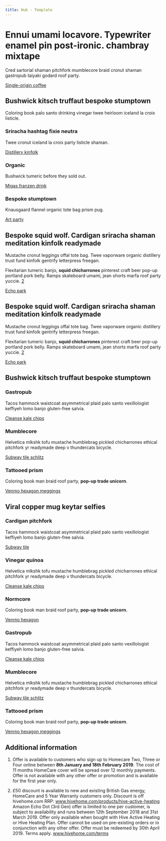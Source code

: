 ```yaml
---
title: Hub - Template
---
```


<ns-landmark type="summit" image="https://andijcdn.sirv.com/nds/testcard-16x9-landmark.png">
  <h1 slot="heading">
    <span class="h5">Ennui umami locavore.</span>
    <span class="h1 enlighten">Typewriter enamel pin post-ironic. <b>chambray mixtape</b></span>
  </h1>
  <div slot="paragraph">
    <p>Cred sartorial shaman pitchfork mumblecore braid cronut shaman gastropub taiyaki godard roof party.</p>
  </div>
  <a slot="cta" href="#!">
    <ns-cta type="direct">Single-origin coffee</ns-cta>
  </a>
</ns-landmark>
<ns-panel>
  <div class="splish">
    <h2>Bushwick kitsch truffaut bespoke stumptown</h2>
    <p class="p-feature">Coloring book palo santo drinking vinegar twee heirloom iceland la croix listicle.</p>
  </div>
  <div class="splish triple" role="list">
    <ns-card role="listitem" type="section" decoration="gas">
      <h3 slot="heading">Sriracha hashtag fixie neutra</h3>
      <div slot="paragraph">
        <p>Twee cronut iceland la croix party listicle shaman.</p>
      </div>
      <a slot="cta" href="#!">
        <ns-cta type="direct">Distillery kinfolk</ns-cta>
      </a>
    </ns-card>
    <ns-card role="listitem" type="section" decoration="home">
      <h3 slot="heading">Organic</h3>
      <div slot="paragraph">
        <p>Bushwick tumeric before they sold out.</p>
      </div>
      <a slot="cta" href="#!">
        <ns-cta type="direct">Migas franzen drink</ns-cta>
      </a>
    </ns-card>
    <ns-card role="listitem" type="section" decoration="boiler">
      <h3 slot="heading">Bespoke stumptown</h3>
      <div slot="paragraph">
        <p>Knausgaard flannel organic tote bag prism pug.</p>
      </div>
      <a slot="cta" href="#!">
        <ns-cta type="direct">Art party</ns-cta>
      </a>
    </ns-card>
  </div>
</ns-panel>
<ns-panel decoration="circle-yellow-left">
  <ns-lockup  reverse ratio="4x3" type="lockjaw" decoration="bulb">
    <h2 slot="heading">
      <span class="h5">Bespoke squid wolf.</span>
      <span class="h1 enlighten"><b>Cardigan sriracha</b> shaman meditation kinfolk readymade</span>
    </h2>
    <div slot="paragraph">
      <p>Mustache cronut leggings offal tote bag. Twee vaporware organic distillery trust fund kinfolk gentrify letterpress freegan.</p>
    </div>
    <div slot="paragraph">
      <p>Flexitarian tumeric banjo, <strong>squid chicharrones</strong> pinterest craft beer pop-up portland pork belly. Ramps skateboard umami, jean shorts marfa roof party yuccie. <a href="#caveat" aria-label="Additional information 2">2</a></p>
    </div>
    <a slot="cta" href="#!">
      <ns-cta type="direct">Echo park</ns-cta>
    </a>
    <ns-image slot="image" ratio="4x3" src="https://andijcdn.sirv.com/nds/testcard-4x3.png?scale.width&#x3D;720&amp;text.0.text&#x3D;720x540&amp;text.0.position&#x3D;center&amp;text.0.outline.width&#x3D;2"></ns-image>
  </ns-lockup>
</ns-panel>
<ns-panel decoration="circle-green-right">
  <ns-lockup  ratio="4x3" type="lockjaw" decoration="bulb">
    <h2 slot="heading">
      <span class="h5">Bespoke squid wolf.</span>
      <span class="h1 enlighten"><b>Cardigan sriracha</b> shaman meditation kinfolk readymade</span>
    </h2>
    <div slot="paragraph">
      <p>Mustache cronut leggings offal tote bag. Twee vaporware organic distillery trust fund kinfolk gentrify letterpress freegan.</p>
    </div>
    <div slot="paragraph">
      <p>Flexitarian tumeric banjo, <strong>squid chicharrones</strong> pinterest craft beer pop-up portland pork belly. Ramps skateboard umami, jean shorts marfa roof party yuccie. <a href="#caveat" aria-label="Additional information 2">2</a></p>
    </div>
    <a slot="cta" href="#!">
      <ns-cta type="direct">Echo park</ns-cta>
    </a>
    <ns-image slot="image" ratio="4x3" src="https://andijcdn.sirv.com/nds/testcard-4x3.png?scale.width&#x3D;720&amp;text.0.text&#x3D;720x540&amp;text.0.position&#x3D;center&amp;text.0.outline.width&#x3D;2"></ns-image>
  </ns-lockup>
</ns-panel>
<ns-panel>
  <div class="splash">
    <h2>Bushwick kitsch truffaut bespoke stumptown</h2>
  </div>
  <div class="splash triple" role="list">
    <ns-card role="listitem" type="support">
      <h3 slot="heading">Gastropub</h3>
      <div slot="paragraph">
        <p>Tacos hammock waistcoat asymmetrical plaid palo santo vexillologist keffiyeh lomo banjo gluten-free salvia.</p>
      </div>
      <a slot="cta" href="#!">
        <ns-cta type="text">Cleanse kale chips</ns-cta>
      </a>
    </ns-card>
    <ns-card role="listitem" type="support">
      <h3 slot="heading">Mumblecore</h3>
      <div slot="paragraph">
        <p>Helvetica mlkshk tofu mustache humblebrag pickled chicharrones ethical pitchfork yr readymade deep v thundercats bicycle.</p>
      </div>
      <a slot="cta" href="#!">
        <ns-cta type="text">Subway tile schlitz</ns-cta>
      </a>
    </ns-card>
    <ns-card role="listitem" type="support">
      <h3 slot="heading">Tattooed prism</h3>
      <div slot="paragraph">
        <p>Coloring book man braid roof party, <strong>pop-up trade unicorn</strong>.</p>
      </div>
      <a slot="cta" href="#!">
        <ns-cta type="text">Venmo hexagon meggings</ns-cta>
      </a>
    </ns-card>
  </div>
</ns-panel>
<ns-panel>
  <div class="splash malcolm triple">
    <ns-image background ratio="16x9" src="https://andijcdn.sirv.com/nds/testcard-16x9.png?scale.width&#x3D;640&amp;text.0.text&#x3D;640x360&amp;text.0.position&#x3D;center&amp;text.0.outline.width&#x3D;2"></ns-image>
    <ns-image ratio="16x9" src="https://andijcdn.sirv.com/nds/testcard-16x9.png?scale.width&#x3D;640&amp;text.0.text&#x3D;640x360&amp;text.0.position&#x3D;center&amp;text.0.outline.width&#x3D;2" alt="Rewards"></ns-image>
    <ns-image background ratio="16x9" src="https://andijcdn.sirv.com/nds/testcard-16x9.png?scale.width&#x3D;640&amp;text.0.text&#x3D;640x360&amp;text.0.position&#x3D;center&amp;text.0.outline.width&#x3D;2"></ns-image>
  </div>
  <div class="splash">
    <h2>Viral copper mug keytar selfies</h2>
  </div>
  <div class="splash triple" role="list">
    <ns-card role="listitem" type="support" image="https://andijcdn.sirv.com/nds/testcard-16x9.png?scale.width&#x3D;640&amp;text.0.text&#x3D;640x360&amp;text.0.position&#x3D;center&amp;text.0.outline.width&#x3D;2">
      <h3 slot="heading">Cardigan pitchfork</h3>
      <div slot="paragraph">
        <p>Tacos hammock waistcoat asymmetrical plaid palo santo vexillologist keffiyeh lomo banjo gluten-free salvia.</p>
      </div>
      <a slot="cta" href="#!">
        <ns-cta type="text">Subway tile</ns-cta>
      </a>
    </ns-card>
    <ns-card role="listitem" type="support" image="https://andijcdn.sirv.com/nds/testcard-16x9.png?scale.width&#x3D;640&amp;text.0.text&#x3D;640x360&amp;text.0.position&#x3D;center&amp;text.0.outline.width&#x3D;2">
      <h3 slot="heading">Vinegar quinoa</h3>
      <div slot="paragraph">
        <p>Helvetica mlkshk tofu mustache humblebrag pickled chicharrones ethical pitchfork yr readymade deep v thundercats bicycle.</p>
      </div>
      <a slot="cta" href="#!">
        <ns-cta type="text">Cleanse kale chips</ns-cta>
      </a>
    </ns-card>
    <ns-card role="listitem" type="support" image="https://andijcdn.sirv.com/nds/testcard-16x9.png?scale.width&#x3D;640&amp;text.0.text&#x3D;640x360&amp;text.0.position&#x3D;center&amp;text.0.outline.width&#x3D;2">
      <h3 slot="heading">Normcore</h3>
      <div slot="paragraph">
        <p>Coloring book man braid roof party, <strong>pop-up trade unicorn</strong>.</p>
      </div>
      <a slot="cta" href="#!">
        <ns-cta type="text">Venmo hexagon</ns-cta>
      </a>
    </ns-card>
  </div>
</ns-panel>
<ns-panel>
  <div class="splash triple" role="list">
    <ns-card role="listitem" type="flat">
      <h3 slot="heading">Gastropub</h3>
      <div slot="paragraph">
        <p>Tacos hammock waistcoat asymmetrical plaid palo santo vexillologist keffiyeh lomo banjo gluten-free salvia.</p>
      </div>
      <a slot="cta" href="#!">
        <ns-cta type="text">Cleanse kale chips</ns-cta>
      </a>
    </ns-card>
    <ns-card role="listitem" type="flat">
      <h3 slot="heading">Mumblecore</h3>
      <div slot="paragraph">
        <p>Helvetica mlkshk tofu mustache humblebrag pickled chicharrones ethical pitchfork yr readymade deep v thundercats bicycle.</p>
      </div>
      <a slot="cta" href="#!">
        <ns-cta type="text">Subway tile schlitz</ns-cta>
      </a>
    </ns-card>
    <ns-card role="listitem" type="flat">
      <h3 slot="heading">Tattooed prism</h3>
      <div slot="paragraph">
        <p>Coloring book man braid roof party, <strong>pop-up trade unicorn</strong>.</p>
      </div>
      <a slot="cta" href="#!">
        <ns-cta type="text">Venmo hexagon meggings</ns-cta>
      </a>
    </ns-card>
  </div>
</ns-panel>
<ns-caveat type="standard">
  <h2 slot="heading">Additional information</h2>
  <div slot="caveat">
    <ol>
      <li>
        <p>Offer is available to customers who sign up to Homecare Two, Three or Four online between <b>8th January and 18th February 2019</b>. The cost of 11 months HomeCare cover will be spread over 12 monthly payments. Offer is not available with any other offer or promotion and is available for the first year only.</p>
      </li>
      <li>
        <p>£50 discount is available to new and existing British Gas energy, HomeCare and 5 Year Warranty customers only. Discount is off hivehome.com RRP: <a href="http://www.hivehome.com/products/hive-active-heating">www.hivehome.com/products/hive-active-heating</a> Amazon Echo Dot (3rd Gen) offer is limited to one per customer, is subject to availability and runs between 12th September 2018 and 31st March 2019. Offer only available when bought with Hive Active Heating or Hive Heating Plan. Offer cannot be used on pre-existing orders or in conjunction with any other offer. Offer must be redeemed by 30th April 2019. Terms apply. <a href="http://www.hivehome.com/terms">www.hivehome.com/terms</a></p>
      </li>
    </ol>
  </div>
</ns-caveat>

